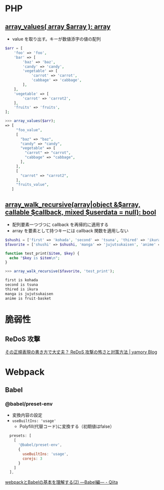 # PHP
## [array_values( array $array ): array](https://www.php.net/manual/ja/function.array-values.php)
- value を取り出す。キーが数値添字の値の配列
```php
$arr = [
    'foo' => 'foo',
    'bar' => [
        'baz' => 'baz',
        'candy' => 'candy',
        'vegetable' => [
            'carrot' => 'carrot',
            'cabbage' => 'cabbage',
        ],
    ],
    'vegetable' => [
        'carrot' => 'carrot2',
    ],
    'fruits' => 'fruits',
];

>>> array_values($arr);
=> [
     "foo_value",
     [
       "baz" => "baz",
       "candy" => "candy",
       "vegetable" => [
         "carrot" => "carrot",
         "cabbage" => "cabbage",
       ],
     ],
     [
       "carrot" => "carrot2",
     ],
     "fruits_value",
   ]
```

## [array_walk_recursive(array|object &$array, callable $callback, mixed $userdata = null): bool](https://www.php.net/manual/ja/function.array-walk-recursive.php)
- 配列要素一つづつに callback を再帰的に適用する
- array を要素として持つキーには callback 関数を適用しない
```php
$shushi = ['first' => 'kohada', 'second' => 'tsuna', 'thired' => 'ikura'];
$favorite = ['shushi' => $shushi, 'manga' => 'jujutsukaisen', 'anime' => 'fruit-basket'];

function test_print($item, $key) {
  echo "$key is $item\n";
}

>>> array_walk_recursive($favorite, 'test_print');

first is kohada
second is tsuna
thired is ikura
manga is jujutsukaisen
anime is fruit-basket
```

# 脆弱性
## ReDoS 攻撃
[その正規表現の書き方で大丈夫？ ReDoS 攻撃の怖さと対策方法 | yamory Blog](https://yamory.io/blog/about-redos-attack/)

# Webpack
## Babel
### @babel/preset-env
- 変換内容の設定
- `useBuiltIns: 'usage'`
  - Polyfill(代替コード)に変換する（初期値はfalse）
```js
  presets: [
    [
      '@babel/preset-env',
      {
        useBuiltIns: 'usage',
        corejs: 3
      }
    ]
  ],
```
[webpackとBabelの基本を理解する(2) ―Babel編― - Qiita](https://qiita.com/koedamon/items/92c986456e4b9e845acd)

